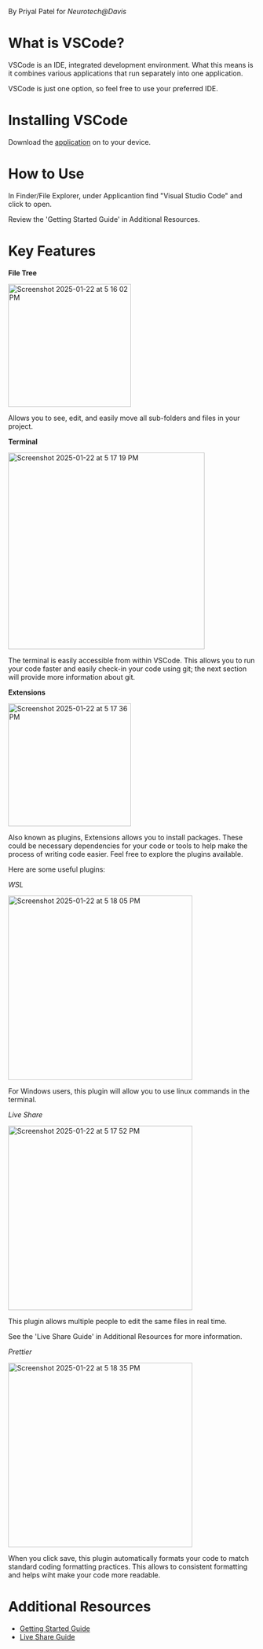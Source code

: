 By Priyal Patel for _Neurotech@Davis_

# What is VSCode?

VSCode is an IDE, integrated development environment. What this means is it combines various applications that run separately into one application.

VSCode is just one option, so feel free to use your preferred IDE.

# Installing VSCode

Download the [application](https://code.visualstudio.com/download) on to your device.

# How to Use

In Finder/File Explorer, under Applicantion find "Visual Studio Code" and click to open.

Review the 'Getting Started Guide' in Additional Resources.

# Key Features

**File Tree**

<img width="250" alt="Screenshot 2025-01-22 at 5 16 02 PM" src="https://github.com/user-attachments/assets/ebd01237-7b7a-49ec-86e2-9daea040878d" />

Allows you to see, edit, and easily move all sub-folders and files in your project.


**Terminal**

<img width="400" alt="Screenshot 2025-01-22 at 5 17 19 PM" src="https://github.com/user-attachments/assets/2a2d860d-b663-4ba6-adc0-d67f25e811ff" />

The terminal is easily accessible from within VSCode. This allows you to run your code faster and easily check-in your code using git; the next section will provide more information about git.

**Extensions**

<img width="250" alt="Screenshot 2025-01-22 at 5 17 36 PM" src="https://github.com/user-attachments/assets/0603d823-6c23-421c-843b-20b6e70ca076" />

Also known as plugins, Extensions allows you to install packages. These could be necessary dependencies for your code or tools to help make the process of writing code easier. Feel free to explore the plugins available.

Here are some useful plugins:

_WSL_

<img width="375" alt="Screenshot 2025-01-22 at 5 18 05 PM" src="https://github.com/user-attachments/assets/8c89b3d7-1793-4b77-bc49-9cebf370e3cb" />

For Windows users, this plugin will allow you to use linux commands in the terminal.

_Live Share_

<img width="375" alt="Screenshot 2025-01-22 at 5 17 52 PM" src="https://github.com/user-attachments/assets/eabb8884-0125-40c6-aaa6-96e2d077f6fd" />

This plugin allows multiple people to edit the same files in real time.

See the 'Live Share Guide' in Additional Resources for more information.

_Prettier_

<img width="375" alt="Screenshot 2025-01-22 at 5 18 35 PM" src="https://github.com/user-attachments/assets/89ba1822-c552-4d9f-82a4-8608c2368b4f" />

When you click save, this plugin automatically formats your code to match standard coding formatting practices. This allows to consistent formatting and helps wiht make your code more readable.

# Additional Resources

- [Getting Started Guide](https://code.visualstudio.com/docs/getstarted/getting-started)
- [Live Share Guide](https://marketplace.visualstudio.com/items?itemName=MS-vsliveshare.vsliveshare)
